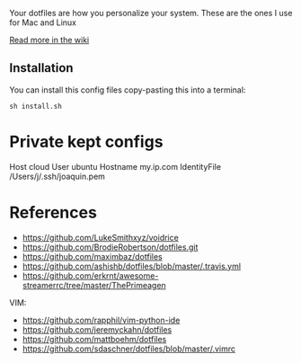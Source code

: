 Your dotfiles are how you personalize your system. These are the ones I use for Mac and Linux

[Read more in the wiki](https://github.com/joamatab/dotfiles/wiki)

## Installation

You can install this config files copy-pasting this into a terminal:

```
sh install.sh
```

# Private kept configs

Host cloud
    User ubuntu 
    Hostname my.ip.com
    IdentityFile /Users/j/.ssh/joaquin.pem


# References

- https://github.com/LukeSmithxyz/voidrice
- https://github.com/BrodieRobertson/dotfiles.git
- https://github.com/maximbaz/dotfiles
- https://github.com/ashishb/dotfiles/blob/master/.travis.yml
- https://github.com/erkrnt/awesome-streamerrc/tree/master/ThePrimeagen

VIM:

- https://github.com/rapphil/vim-python-ide
- https://github.com/jeremyckahn/dotfiles
- https://github.com/mattboehm/dotfiles
- https://github.com/sdaschner/dotfiles/blob/master/.vimrc
